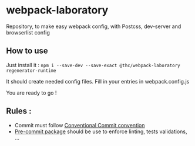 # webpack-laboratory

Repository, to make easy webpack config, with Postcss, dev-server and browserlist config

## How to use

Just install it : `npm i --save-dev --save-exact @thc/webpack-laboratory regenerator-runtime`

It should create needed config files.
Fill in your entries in webpack.config.js

You are ready to go !

## Rules :

-   Commit must follow [Conventional Commit convention](https://conventionalcommits.org/)
-   [Pre-commit package](https://www.npmjs.com/package/pre-commit) should be use to enforce linting, tests validations, ...
